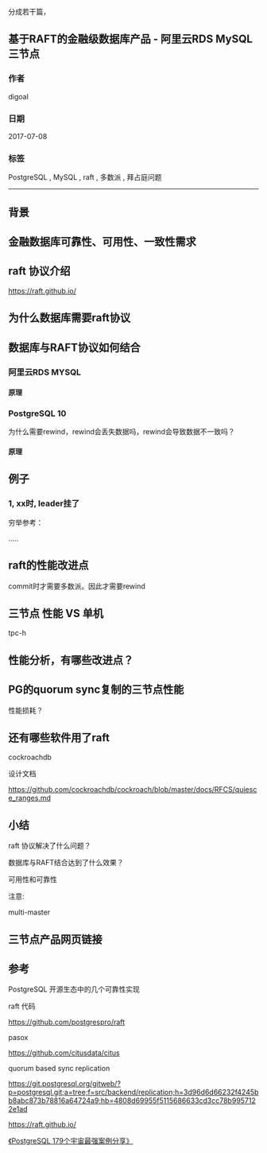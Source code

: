 分成若干篇，



## 基于RAFT的金融级数据库产品 - 阿里云RDS MySQL三节点
       
### 作者        
digoal       
         
### 日期         
2017-07-08      
                  
### 标签  
PostgreSQL , MySQL , raft , 多数派 , 拜占庭问题  
  
----  
   
## 背景  
  
## 金融数据库可靠性、可用性、一致性需求  

## raft 协议介绍
https://raft.github.io/



## 为什么数据库需要raft协议

## 数据库与RAFT协议如何结合

### 阿里云RDS MYSQL

#### 原理

### PostgreSQL 10

为什么需要rewind，rewind会丢失数据吗，rewind会导致数据不一致吗？

#### 原理


## 例子
### 1, xx时, leader挂了


穷举参考：

.....


## raft的性能改进点
commit时才需要多数派。因此才需要rewind



## 三节点 性能 VS 单机
tpc-h

## 性能分析，有哪些改进点？


## PG的quorum sync复制的三节点性能
性能损耗？




## 还有哪些软件用了raft
cockroachdb

设计文档

https://github.com/cockroachdb/cockroach/blob/master/docs/RFCS/quiesce_ranges.md



## 小结
raft 协议解决了什么问题？



数据库与RAFT结合达到了什么效果？



可用性和可靠性


注意:

multi-master



## 三节点产品网页链接

## 参考
PostgreSQL 开源生态中的几个可靠性实现

raft 代码

https://github.com/postgrespro/raft


pasox

https://github.com/citusdata/citus

quorum based sync replication

https://git.postgresql.org/gitweb/?p=postgresql.git;a=tree;f=src/backend/replication;h=3d96d6d66232f4245bb8abc873b78816a64724a9;hb=4808d69955f5115686633cd3cc78b9957122e1ad



https://raft.github.io/


[《PostgreSQL 179个宇宙最强案例分享》](../201706/20170601_02.md)  




